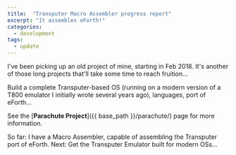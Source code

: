 ```yaml
---
title:  "Transputer Macro Assembler progress report"
excerpt: "It assembles eForth!"
categories: 
  - development
tags:
  - update
---
```

I've been picking up an old project of mine, starting in Feb 2018. It's another of those long
projects that'll take some time to reach fruition...

Build a complete Transputer-based OS (running on a modern version of a T800 emulator I initially
wrote several years ago), languages, port of eForth...

See the [**Parachute Project**]({{ base_path }}/parachute/) page for more information.

So far: I have a Macro Assembler, capable of assembling the Transputer port of eForth.
Next: Get the Transputer Emulator built for modern OSs...
 